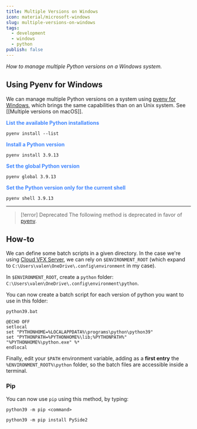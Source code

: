 ```yaml
---
title: Multiple Versions on Windows
icon: material/microsoft-windows
slug: multiple-versions-on-windows
tags:
  - development
  - windows
  - python
publish: false
---
```


_How to manage multiple Python versions on a Windows system._

## Using Pyenv for Windows

We can manage multiple Python versions on a system using [pyenv for Windows](https://github.com/pyenv-win/pyenv-win), which brings the same capabilities than on an Unix system. See [[Multiple versions on macOS]].

<font color=4287ff><b>List the available Python installations</b></font>

```shell 
pyenv install --list
```

<font color=4287ff><b>Install a Python version</b></font>

```shell
pyenv install 3.9.13
```

<font color=4287ff><b>Set the global Python version</b></font>

```shell
pyenv global 3.9.13
```

<font color=4287ff><b>Set the Python version only for the current shell </b></font>

```shell
pyenv shell 3.9.13
```

---

> [!error] Deprecated
> The following method is deprecated in favor of [pyenv](#Using%20Pyenv%20for%20Windows).

## How-to

We can define some batch scripts in a given directory. In the case we're using [Cloud VFX Server](https://github.com/healkeiser/cloud_vfx_server), we can rely on `$ENVIRONMENT_ROOT` (which expand to `C:\Users\valen\OneDrive\.config\environment` in my case).

In `$ENVIRONMENT_ROOT`, create a `python` folder: `C:\Users\valen\OneDrive\.config\environment\python`.

You can now create a batch script for each version of python you want to use in this folder:

 `python39.bat`

```batch
@ECHO OFF
setlocal
set "PYTHONHOME=%LOCALAPPDATA%\programs\python\python39"
set "PYTHONPATH=%PYTHONHOME%\lib;%PYTHONPATH%"
"%PYTHONHOME%\python.exe" %*
endlocal
```

Finally, edit your `$PATH` environment variable, adding as a **first entry** the `%ENVIRONMENT_ROOT%\python` folder, so the batch files are accessible inside a terminal.

### Pip

You can now use `pip` using this method, by typing:

```shell
python39 -m pip <command>
```

```shell
python39 -m pip install PySide2
```



